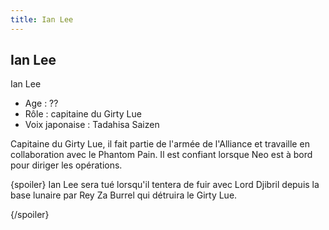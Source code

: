 ```yaml
---
title: Ian Lee
---
```


Ian Lee
-------

Ian Lee


- Age : ??  
- Rôle : capitaine du Girty Lue  
- Voix japonaise : Tadahisa Saizen


Capitaine du Girty Lue, il fait partie de l'armée de l'Alliance et travaille en collaboration avec le Phantom Pain. Il est confiant lorsque Neo est à bord pour diriger les opérations.


{spoiler}
Ian Lee sera tué lorsqu'il tentera de fuir avec Lord Djibril depuis la base lunaire par Rey Za Burrel qui détruira le Girty Lue.


{/spoiler}